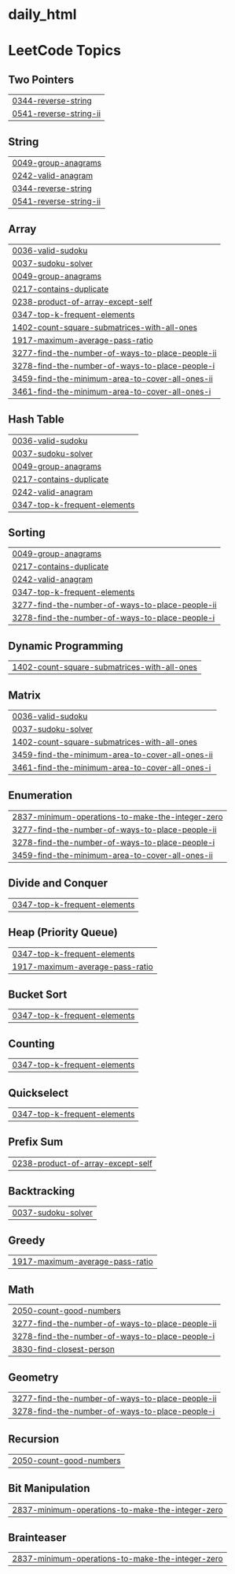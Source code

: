 # daily_html
<!---LeetCode Topics Start-->
# LeetCode Topics
## Two Pointers
|  |
| ------- |
| [0344-reverse-string](https://github.com/Raman-8888/daily_html/tree/master/0344-reverse-string) |
| [0541-reverse-string-ii](https://github.com/Raman-8888/daily_html/tree/master/0541-reverse-string-ii) |
## String
|  |
| ------- |
| [0049-group-anagrams](https://github.com/Raman-8888/daily_html/tree/master/0049-group-anagrams) |
| [0242-valid-anagram](https://github.com/Raman-8888/daily_html/tree/master/0242-valid-anagram) |
| [0344-reverse-string](https://github.com/Raman-8888/daily_html/tree/master/0344-reverse-string) |
| [0541-reverse-string-ii](https://github.com/Raman-8888/daily_html/tree/master/0541-reverse-string-ii) |
## Array
|  |
| ------- |
| [0036-valid-sudoku](https://github.com/Raman-8888/daily_html/tree/master/0036-valid-sudoku) |
| [0037-sudoku-solver](https://github.com/Raman-8888/daily_html/tree/master/0037-sudoku-solver) |
| [0049-group-anagrams](https://github.com/Raman-8888/daily_html/tree/master/0049-group-anagrams) |
| [0217-contains-duplicate](https://github.com/Raman-8888/daily_html/tree/master/0217-contains-duplicate) |
| [0238-product-of-array-except-self](https://github.com/Raman-8888/daily_html/tree/master/0238-product-of-array-except-self) |
| [0347-top-k-frequent-elements](https://github.com/Raman-8888/daily_html/tree/master/0347-top-k-frequent-elements) |
| [1402-count-square-submatrices-with-all-ones](https://github.com/Raman-8888/daily_html/tree/master/1402-count-square-submatrices-with-all-ones) |
| [1917-maximum-average-pass-ratio](https://github.com/Raman-8888/daily_html/tree/master/1917-maximum-average-pass-ratio) |
| [3277-find-the-number-of-ways-to-place-people-ii](https://github.com/Raman-8888/daily_html/tree/master/3277-find-the-number-of-ways-to-place-people-ii) |
| [3278-find-the-number-of-ways-to-place-people-i](https://github.com/Raman-8888/daily_html/tree/master/3278-find-the-number-of-ways-to-place-people-i) |
| [3459-find-the-minimum-area-to-cover-all-ones-ii](https://github.com/Raman-8888/daily_html/tree/master/3459-find-the-minimum-area-to-cover-all-ones-ii) |
| [3461-find-the-minimum-area-to-cover-all-ones-i](https://github.com/Raman-8888/daily_html/tree/master/3461-find-the-minimum-area-to-cover-all-ones-i) |
## Hash Table
|  |
| ------- |
| [0036-valid-sudoku](https://github.com/Raman-8888/daily_html/tree/master/0036-valid-sudoku) |
| [0037-sudoku-solver](https://github.com/Raman-8888/daily_html/tree/master/0037-sudoku-solver) |
| [0049-group-anagrams](https://github.com/Raman-8888/daily_html/tree/master/0049-group-anagrams) |
| [0217-contains-duplicate](https://github.com/Raman-8888/daily_html/tree/master/0217-contains-duplicate) |
| [0242-valid-anagram](https://github.com/Raman-8888/daily_html/tree/master/0242-valid-anagram) |
| [0347-top-k-frequent-elements](https://github.com/Raman-8888/daily_html/tree/master/0347-top-k-frequent-elements) |
## Sorting
|  |
| ------- |
| [0049-group-anagrams](https://github.com/Raman-8888/daily_html/tree/master/0049-group-anagrams) |
| [0217-contains-duplicate](https://github.com/Raman-8888/daily_html/tree/master/0217-contains-duplicate) |
| [0242-valid-anagram](https://github.com/Raman-8888/daily_html/tree/master/0242-valid-anagram) |
| [0347-top-k-frequent-elements](https://github.com/Raman-8888/daily_html/tree/master/0347-top-k-frequent-elements) |
| [3277-find-the-number-of-ways-to-place-people-ii](https://github.com/Raman-8888/daily_html/tree/master/3277-find-the-number-of-ways-to-place-people-ii) |
| [3278-find-the-number-of-ways-to-place-people-i](https://github.com/Raman-8888/daily_html/tree/master/3278-find-the-number-of-ways-to-place-people-i) |
## Dynamic Programming
|  |
| ------- |
| [1402-count-square-submatrices-with-all-ones](https://github.com/Raman-8888/daily_html/tree/master/1402-count-square-submatrices-with-all-ones) |
## Matrix
|  |
| ------- |
| [0036-valid-sudoku](https://github.com/Raman-8888/daily_html/tree/master/0036-valid-sudoku) |
| [0037-sudoku-solver](https://github.com/Raman-8888/daily_html/tree/master/0037-sudoku-solver) |
| [1402-count-square-submatrices-with-all-ones](https://github.com/Raman-8888/daily_html/tree/master/1402-count-square-submatrices-with-all-ones) |
| [3459-find-the-minimum-area-to-cover-all-ones-ii](https://github.com/Raman-8888/daily_html/tree/master/3459-find-the-minimum-area-to-cover-all-ones-ii) |
| [3461-find-the-minimum-area-to-cover-all-ones-i](https://github.com/Raman-8888/daily_html/tree/master/3461-find-the-minimum-area-to-cover-all-ones-i) |
## Enumeration
|  |
| ------- |
| [2837-minimum-operations-to-make-the-integer-zero](https://github.com/Raman-8888/daily_html/tree/master/2837-minimum-operations-to-make-the-integer-zero) |
| [3277-find-the-number-of-ways-to-place-people-ii](https://github.com/Raman-8888/daily_html/tree/master/3277-find-the-number-of-ways-to-place-people-ii) |
| [3278-find-the-number-of-ways-to-place-people-i](https://github.com/Raman-8888/daily_html/tree/master/3278-find-the-number-of-ways-to-place-people-i) |
| [3459-find-the-minimum-area-to-cover-all-ones-ii](https://github.com/Raman-8888/daily_html/tree/master/3459-find-the-minimum-area-to-cover-all-ones-ii) |
## Divide and Conquer
|  |
| ------- |
| [0347-top-k-frequent-elements](https://github.com/Raman-8888/daily_html/tree/master/0347-top-k-frequent-elements) |
## Heap (Priority Queue)
|  |
| ------- |
| [0347-top-k-frequent-elements](https://github.com/Raman-8888/daily_html/tree/master/0347-top-k-frequent-elements) |
| [1917-maximum-average-pass-ratio](https://github.com/Raman-8888/daily_html/tree/master/1917-maximum-average-pass-ratio) |
## Bucket Sort
|  |
| ------- |
| [0347-top-k-frequent-elements](https://github.com/Raman-8888/daily_html/tree/master/0347-top-k-frequent-elements) |
## Counting
|  |
| ------- |
| [0347-top-k-frequent-elements](https://github.com/Raman-8888/daily_html/tree/master/0347-top-k-frequent-elements) |
## Quickselect
|  |
| ------- |
| [0347-top-k-frequent-elements](https://github.com/Raman-8888/daily_html/tree/master/0347-top-k-frequent-elements) |
## Prefix Sum
|  |
| ------- |
| [0238-product-of-array-except-self](https://github.com/Raman-8888/daily_html/tree/master/0238-product-of-array-except-self) |
## Backtracking
|  |
| ------- |
| [0037-sudoku-solver](https://github.com/Raman-8888/daily_html/tree/master/0037-sudoku-solver) |
## Greedy
|  |
| ------- |
| [1917-maximum-average-pass-ratio](https://github.com/Raman-8888/daily_html/tree/master/1917-maximum-average-pass-ratio) |
## Math
|  |
| ------- |
| [2050-count-good-numbers](https://github.com/Raman-8888/daily_html/tree/master/2050-count-good-numbers) |
| [3277-find-the-number-of-ways-to-place-people-ii](https://github.com/Raman-8888/daily_html/tree/master/3277-find-the-number-of-ways-to-place-people-ii) |
| [3278-find-the-number-of-ways-to-place-people-i](https://github.com/Raman-8888/daily_html/tree/master/3278-find-the-number-of-ways-to-place-people-i) |
| [3830-find-closest-person](https://github.com/Raman-8888/daily_html/tree/master/3830-find-closest-person) |
## Geometry
|  |
| ------- |
| [3277-find-the-number-of-ways-to-place-people-ii](https://github.com/Raman-8888/daily_html/tree/master/3277-find-the-number-of-ways-to-place-people-ii) |
| [3278-find-the-number-of-ways-to-place-people-i](https://github.com/Raman-8888/daily_html/tree/master/3278-find-the-number-of-ways-to-place-people-i) |
## Recursion
|  |
| ------- |
| [2050-count-good-numbers](https://github.com/Raman-8888/daily_html/tree/master/2050-count-good-numbers) |
## Bit Manipulation
|  |
| ------- |
| [2837-minimum-operations-to-make-the-integer-zero](https://github.com/Raman-8888/daily_html/tree/master/2837-minimum-operations-to-make-the-integer-zero) |
## Brainteaser
|  |
| ------- |
| [2837-minimum-operations-to-make-the-integer-zero](https://github.com/Raman-8888/daily_html/tree/master/2837-minimum-operations-to-make-the-integer-zero) |
<!---LeetCode Topics End-->